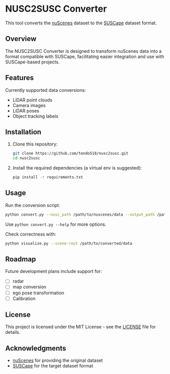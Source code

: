 # NUSC2SUSC Converter

This tool converts the [nuScenes](https://www.nuscenes.org/) dataset to the [SUSCape](https://suscape.net) dataset format.

## Overview

The NUSC2SUSC Converter is designed to transform nuScenes data into a format compatible with SUSCape, facilitating easier integration and use with SUSCape-based projects.

## Features

Currently supported data conversions:

- LiDAR point clouds
- Camera images
- LiDAR poses
- Object tracking labels

## Installation

1. Clone this repository:

   ```sh
   git clone https://github.com/tendo518/nusc2susc.git
   cd nusc2susc
   ```

2. Install the required dependencies (a virtual env is suggested):

   ```sh
   pip install -r requirements.txt   
   ```

## Usage

Run the conversion script:

```sh
python convert.py --nusc_path /path/to/nuscenes/data --output_path /path/to/output
```

Use `python convert.py --help` for more options.

Check correctness with:

```sh
python visualize.py --scene-root /path/to/converted/data
```

## Roadmap

Future development plans include support for:

- [ ] radar 
- [ ] map conversion
- [ ] ego pose transformation
- [ ] Calibration

## License

This project is licensed under the MIT License - see the [LICENSE](LICENSE) file for details.

## Acknowledgments

- [nuScenes](https://www.nuscenes.org/) for providing the original dataset
- [SUSCape](https://suscape.net) for the target dataset format

